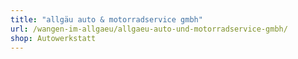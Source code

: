 ```yaml
---
title: "allgäu auto & motorradservice gmbh"
url: /wangen-im-allgaeu/allgaeu-auto-und-motorradservice-gmbh/
shop: Autowerkstatt
---
```

